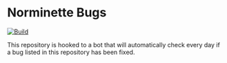 Norminette Bugs
===============

[![Build](https://cmc.im/roblabla/norminette_bugs/badge.svg?bypass=cache2)](https://cmc.im/roblabla/norminette_bugs/latest.txt)

This repository is hooked to a bot that will automatically check every day
if a bug listed in this repository has been fixed.
